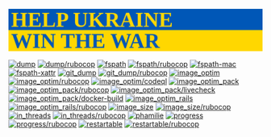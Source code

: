 [![HELP UKRAINE WIN THE WAR](https://github.com/toy/toy/raw/main/HELPUKRAINE.svg)](https://war.ukraine.ua/)

[![dump](https://img.shields.io/github/actions/workflow/status/toy/dump/check.yml?label=dump&logo=github)](https://github.com/toy/dump/actions/workflows/check.yml)
[![dump/rubocop](https://img.shields.io/github/actions/workflow/status/toy/dump/rubocop.yml?label=dump/rubocop&logo=rubocop)](https://github.com/toy/dump/actions/workflows/rubocop.yml)
[![fspath](https://img.shields.io/github/actions/workflow/status/toy/fspath/check.yml?label=fspath&logo=github)](https://github.com/toy/fspath/actions/workflows/check.yml)
[![fspath/rubocop](https://img.shields.io/github/actions/workflow/status/toy/fspath/rubocop.yml?label=fspath/rubocop&logo=rubocop)](https://github.com/toy/fspath/actions/workflows/rubocop.yml)
[![fspath-mac](https://img.shields.io/github/actions/workflow/status/toy/fspath-mac/check.yml?label=fspath-mac&logo=github)](https://github.com/toy/fspath-mac/actions/workflows/check.yml)
[![fspath-xattr](https://img.shields.io/github/actions/workflow/status/toy/fspath-xattr/check.yml?label=fspath-xattr&logo=github)](https://github.com/toy/fspath-xattr/actions/workflows/check.yml)
[![git_dump](https://img.shields.io/github/actions/workflow/status/toy/git_dump/check.yml?label=git_dump&logo=github)](https://github.com/toy/git_dump/actions/workflows/check.yml)
[![git_dump/rubocop](https://img.shields.io/github/actions/workflow/status/toy/git_dump/rubocop.yml?label=git_dump/rubocop&logo=rubocop)](https://github.com/toy/git_dump/actions/workflows/rubocop.yml)
[![image_optim](https://img.shields.io/github/actions/workflow/status/toy/image_optim/check.yml?label=image_optim&logo=github)](https://github.com/toy/image_optim/actions/workflows/check.yml)
[![image_optim/rubocop](https://img.shields.io/github/actions/workflow/status/toy/image_optim/rubocop.yml?label=image_optim/rubocop&logo=rubocop)](https://github.com/toy/image_optim/actions/workflows/rubocop.yml)
[![image_optim/codeql](https://img.shields.io/github/actions/workflow/status/toy/image_optim/codeql.yml?label=image_optim/codeql&logo=github)](https://github.com/toy/image_optim/actions/workflows/codeql.yml)
[![image_optim_pack](https://img.shields.io/github/actions/workflow/status/toy/image_optim_pack/check.yml?label=image_optim_pack&logo=github)](https://github.com/toy/image_optim_pack/actions/workflows/check.yml)
[![image_optim_pack/rubocop](https://img.shields.io/github/actions/workflow/status/toy/image_optim_pack/rubocop.yml?label=image_optim_pack/rubocop&logo=rubocop)](https://github.com/toy/image_optim_pack/actions/workflows/rubocop.yml)
[![image_optim_pack/livecheck](https://img.shields.io/github/actions/workflow/status/toy/image_optim_pack/livecheck.yml?label=image_optim_pack/livecheck&logo=github)](https://github.com/toy/image_optim_pack/actions/workflows/livecheck.yml)
[![image_optim_pack/docker-build](https://img.shields.io/github/actions/workflow/status/toy/image_optim_pack/docker-build.yml?label=image_optim_pack/docker-build&logo=docker)](https://github.com/toy/image_optim_pack/actions/workflows/docker-build.yml)
[![image_optim_rails](https://img.shields.io/github/actions/workflow/status/toy/image_optim_rails/check.yml?label=image_optim_rails&logo=github)](https://github.com/toy/image_optim_rails/actions/workflows/check.yml)
[![image_optim_rails/rubocop](https://img.shields.io/github/actions/workflow/status/toy/image_optim_rails/rubocop.yml?label=image_optim_rails/rubocop&logo=rubocop)](https://github.com/toy/image_optim_rails/actions/workflows/rubocop.yml)
[![image_size](https://img.shields.io/github/actions/workflow/status/toy/image_size/check.yml?label=image_size&logo=github)](https://github.com/toy/image_size/actions/workflows/check.yml)
[![image_size/rubocop](https://img.shields.io/github/actions/workflow/status/toy/image_size/rubocop.yml?label=image_size/rubocop&logo=rubocop)](https://github.com/toy/image_size/actions/workflows/rubocop.yml)
[![in_threads](https://img.shields.io/github/actions/workflow/status/toy/in_threads/check.yml?label=in_threads&logo=github)](https://github.com/toy/in_threads/actions/workflows/check.yml)
[![in_threads/rubocop](https://img.shields.io/github/actions/workflow/status/toy/in_threads/rubocop.yml?label=in_threads/rubocop&logo=rubocop)](https://github.com/toy/in_threads/actions/workflows/rubocop.yml)
[![phamilie](https://img.shields.io/github/actions/workflow/status/toy/phamilie/check.yml?label=phamilie&logo=github)](https://github.com/toy/phamilie/actions/workflows/check.yml)
[![progress](https://img.shields.io/github/actions/workflow/status/toy/progress/check.yml?label=progress&logo=github)](https://github.com/toy/progress/actions/workflows/check.yml)
[![progress/rubocop](https://img.shields.io/github/actions/workflow/status/toy/progress/rubocop.yml?label=progress/rubocop&logo=rubocop)](https://github.com/toy/progress/actions/workflows/rubocop.yml)
[![restartable](https://img.shields.io/github/actions/workflow/status/toy/restartable/check.yml?label=restartable&logo=github)](https://github.com/toy/restartable/actions/workflows/check.yml)
[![restartable/rubocop](https://img.shields.io/github/actions/workflow/status/toy/restartable/rubocop.yml?label=restartable/rubocop&logo=rubocop)](https://github.com/toy/restartable/actions/workflows/rubocop.yml)
